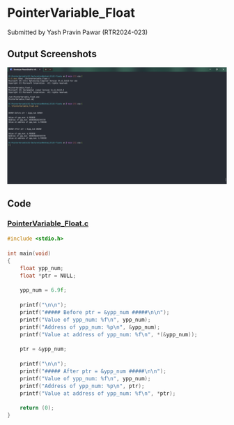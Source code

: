 # PointerVariable_Float

Submitted by Yash Pravin Pawar (RTR2024-023)

## Output Screenshots
![output.png](./02-Screenshots/output.png)

## Code
### [PointerVariable_Float.c](./01-Code/PointerVariable_Float.c)
```c
#include <stdio.h>

int main(void)
{
    float ypp_num;
    float *ptr = NULL;

    ypp_num = 6.9f;

    printf("\n\n");
    printf("##### Before ptr = &ypp_num #####\n\n");
    printf("Value of ypp_num: %f\n", ypp_num);
    printf("Address of ypp_num: %p\n", &ypp_num);
    printf("Value at address of ypp_num: %f\n", *(&ypp_num));

    ptr = &ypp_num;

    printf("\n\n");
    printf("##### After ptr = &ypp_num #####\n\n");
    printf("Value of ypp_num: %f\n", ypp_num);
    printf("Address of ypp_num: %p\n", ptr);
    printf("Value at address of ypp_num: %f\n", *ptr);

    return (0);
}
```
